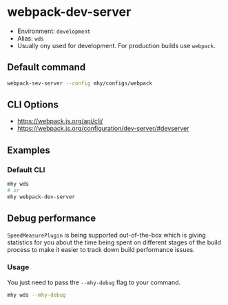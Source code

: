 # webpack-dev-server

- Environment: `development`
- Alias: `wds`
- Usually ony used for  development. For production builds use `webpack`.

## Default command
```bash
webpack-sev-server --config mhy/configs/webpack
```

## CLI Options
- https://webpack.js.org/api/cli/
- https://webpack.js.org/configuration/dev-server/#devserver

## Examples

### Default CLI
```bash
mhy wds
# or
mhy webpack-dev-server
```

## Debug performance

`SpeedMeasurePlugin` is being supported out-of-the-box which is giving
statistics for you about the time being spent on different stages of
the build process to make it easier to track down build performance
issues.

### Usage
You just need to pass the `--mhy-debug` flag to your command.

```sh
mhy wds --mhy-debug
```

